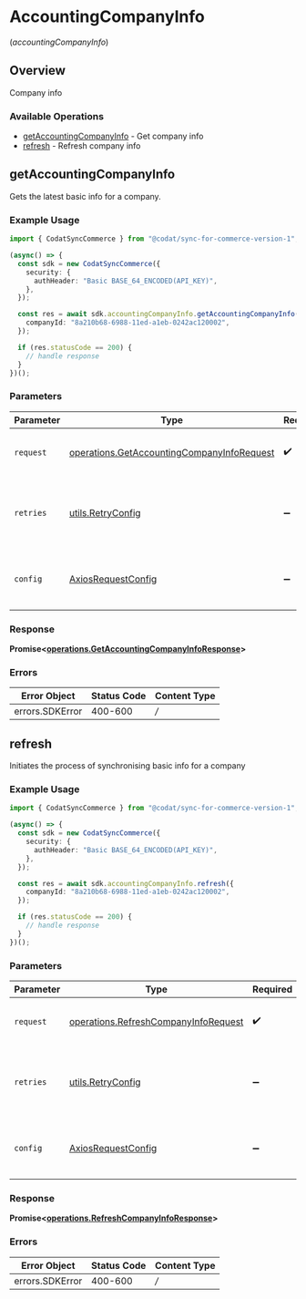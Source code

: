 # AccountingCompanyInfo
(*accountingCompanyInfo*)

## Overview

Company info

### Available Operations

* [getAccountingCompanyInfo](#getaccountingcompanyinfo) - Get company info
* [refresh](#refresh) - Refresh company info

## getAccountingCompanyInfo

Gets the latest basic info for a company.

### Example Usage

```typescript
import { CodatSyncCommerce } from "@codat/sync-for-commerce-version-1";

(async() => {
  const sdk = new CodatSyncCommerce({
    security: {
      authHeader: "Basic BASE_64_ENCODED(API_KEY)",
    },
  });

  const res = await sdk.accountingCompanyInfo.getAccountingCompanyInfo({
    companyId: "8a210b68-6988-11ed-a1eb-0242ac120002",
  });

  if (res.statusCode == 200) {
    // handle response
  }
})();
```

### Parameters

| Parameter                                                                                                    | Type                                                                                                         | Required                                                                                                     | Description                                                                                                  |
| ------------------------------------------------------------------------------------------------------------ | ------------------------------------------------------------------------------------------------------------ | ------------------------------------------------------------------------------------------------------------ | ------------------------------------------------------------------------------------------------------------ |
| `request`                                                                                                    | [operations.GetAccountingCompanyInfoRequest](../../sdk/models/operations/getaccountingcompanyinforequest.md) | :heavy_check_mark:                                                                                           | The request object to use for the request.                                                                   |
| `retries`                                                                                                    | [utils.RetryConfig](../../internal/utils/retryconfig.md)                                                     | :heavy_minus_sign:                                                                                           | Configuration to override the default retry behavior of the client.                                          |
| `config`                                                                                                     | [AxiosRequestConfig](https://axios-http.com/docs/req_config)                                                 | :heavy_minus_sign:                                                                                           | Available config options for making requests.                                                                |


### Response

**Promise<[operations.GetAccountingCompanyInfoResponse](../../sdk/models/operations/getaccountingcompanyinforesponse.md)>**
### Errors

| Error Object    | Status Code     | Content Type    |
| --------------- | --------------- | --------------- |
| errors.SDKError | 400-600         | */*             |

## refresh

Initiates the process of synchronising basic info for a company

### Example Usage

```typescript
import { CodatSyncCommerce } from "@codat/sync-for-commerce-version-1";

(async() => {
  const sdk = new CodatSyncCommerce({
    security: {
      authHeader: "Basic BASE_64_ENCODED(API_KEY)",
    },
  });

  const res = await sdk.accountingCompanyInfo.refresh({
    companyId: "8a210b68-6988-11ed-a1eb-0242ac120002",
  });

  if (res.statusCode == 200) {
    // handle response
  }
})();
```

### Parameters

| Parameter                                                                                        | Type                                                                                             | Required                                                                                         | Description                                                                                      |
| ------------------------------------------------------------------------------------------------ | ------------------------------------------------------------------------------------------------ | ------------------------------------------------------------------------------------------------ | ------------------------------------------------------------------------------------------------ |
| `request`                                                                                        | [operations.RefreshCompanyInfoRequest](../../sdk/models/operations/refreshcompanyinforequest.md) | :heavy_check_mark:                                                                               | The request object to use for the request.                                                       |
| `retries`                                                                                        | [utils.RetryConfig](../../internal/utils/retryconfig.md)                                         | :heavy_minus_sign:                                                                               | Configuration to override the default retry behavior of the client.                              |
| `config`                                                                                         | [AxiosRequestConfig](https://axios-http.com/docs/req_config)                                     | :heavy_minus_sign:                                                                               | Available config options for making requests.                                                    |


### Response

**Promise<[operations.RefreshCompanyInfoResponse](../../sdk/models/operations/refreshcompanyinforesponse.md)>**
### Errors

| Error Object    | Status Code     | Content Type    |
| --------------- | --------------- | --------------- |
| errors.SDKError | 400-600         | */*             |
